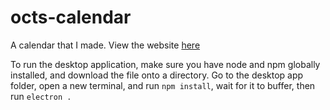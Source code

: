 # octs-calendar

A calendar that I made. View the website [here](https://octs-calendar.octagonalt.repl.co)

To run the desktop application, make sure you have node and npm globally installed, and download the file onto a directory. Go to the desktop app folder, open a new terminal, and run `npm install`, wait for it to buffer, then run `electron .`
